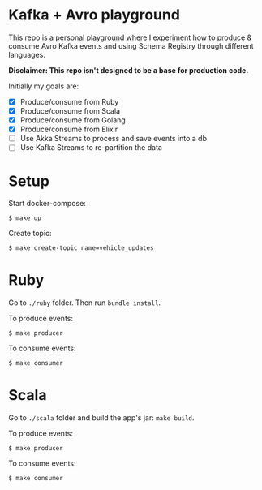 # Kafka + Avro playground

This repo is a personal playground where I experiment how to produce & consume
Avro Kafka events and using Schema Registry through different languages.

**Disclaimer: This repo isn't designed to be a base for production code.**

Initially my goals are:
- [x] Produce/consume from Ruby
- [x] Produce/consume from Scala
- [x] Produce/consume from Golang
- [x] Produce/consume from Elixir
- [ ] Use Akka Streams to process and save events into a db
- [ ] Use Kafka Streams to re-partition the data

# Setup

Start docker-compose:
```
$ make up
```

Create topic:
```
$ make create-topic name=vehicle_updates
```

# Ruby

Go to `./ruby` folder. Then run `bundle install`.

To produce events:
```
$ make producer
```

To consume events:
```
$ make consumer
```

# Scala

Go to `./scala` folder and build the app's jar: `make build`.

To produce events:
```
$ make producer
```

To consume events:
```
$ make consumer
```
